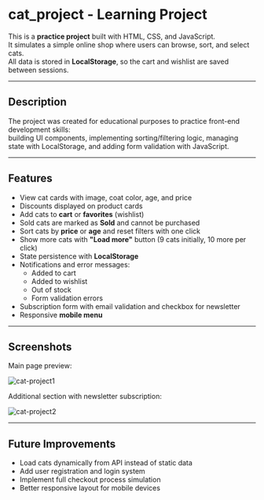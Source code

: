 # cat_project - Learning Project


This is a **practice project** built with HTML, CSS, and JavaScript.  
It simulates a simple online shop where users can browse, sort, and select cats.  
All data is stored in **LocalStorage**, so the cart and wishlist are saved between sessions.

---

## Description

The project was created for educational purposes to practice front-end development skills:  
building UI components, implementing sorting/filtering logic, managing state with LocalStorage, and adding form validation with JavaScript.

---

## Features

- View cat cards with image, coat color, age, and price  
- Discounts displayed on product cards  
- Add cats to **cart** or **favorites** (wishlist)  
- Sold cats are marked as **Sold** and cannot be purchased  
- Sort cats by **price** or **age** and reset filters with one click  
- Show more cats with **"Load more"** button (9 cats initially, 10 more per click)  
- State persistence with **LocalStorage**  
- Notifications and error messages:  
  - Added to cart  
  - Added to wishlist  
  - Out of stock  
  - Form validation errors  
- Subscription form with email validation and checkbox for newsletter  
- Responsive **mobile menu**

---

## Screenshots

Main page preview:

![cat-project1](https://github.com/user-attachments/assets/3185bc3a-bb44-4915-8929-17eb5ca2dd87)

Additional section with newsletter subscription:

![cat-project2](https://github.com/user-attachments/assets/066815a4-adca-49db-9e94-764bf95e3c1c)

---
## Future Improvements

- Load cats dynamically from API instead of static data
- Add user registration and login system
- Implement full checkout process simulation
- Better responsive layout for mobile devices


